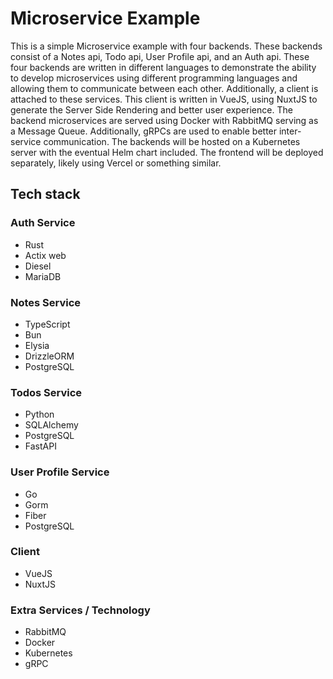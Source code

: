 # Microservice Example

This is a simple Microservice example with four backends. These backends consist of a Notes api, Todo api, User Profile api, and an Auth api. These four backends are written in different languages to demonstrate the ability to develop microservices using different programming languages and allowing them to communicate between each other. Additionally, a client is attached to these services. This client is written in VueJS, using NuxtJS to generate the Server Side Rendering and better user experience. The backend microservices are served using Docker with RabbitMQ serving as a Message Queue. Additionally, gRPCs are used to enable better inter-service communication. The backends will be hosted on a Kubernetes server with the eventual Helm chart included. The frontend will be deployed separately, likely using Vercel or something similar.  

## Tech stack

### Auth Service 

- Rust
- Actix web
- Diesel
- MariaDB

### Notes Service

- TypeScript
- Bun
- Elysia
- DrizzleORM
- PostgreSQL

### Todos Service 

- Python
- SQLAlchemy
- PostgreSQL
- FastAPI

### User Profile Service 

- Go
- Gorm 
- Fiber
- PostgreSQL

### Client 

- VueJS
- NuxtJS 

### Extra Services / Technology

- RabbitMQ
- Docker 
- Kubernetes
- gRPC

